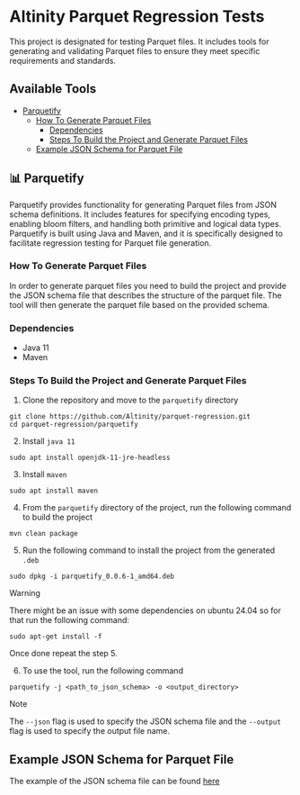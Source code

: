 # Altinity Parquet Regression Tests

This project is designated for testing Parquet files. It includes tools for generating and validating Parquet files to ensure they meet specific requirements and standards.

## Available Tools

- [Parquetify](#-parquetify)
  - [How To Generate Parquet Files](#how-to-generate-parquet-files)
    - [Dependencies](#dependencies)
    - [Steps To Build the Project and Generate Parquet Files](#steps-to-build-the-project-and-generate-parquet-files)
  - [Example JSON Schema for Parquet File](#example-json-schema-for-parquet-file)

## 📊 Parquetify

Parquetify provides functionality for generating Parquet files from JSON schema definitions. It includes features for specifying encoding types, enabling bloom filters, and handling both primitive and logical data types. Parquetify is built using Java and Maven, and it is specifically designed to facilitate regression testing for Parquet file generation.

### How To Generate Parquet Files

In order to generate parquet files you need to build the project and provide the JSON schema file that describes the structure of the parquet file. The tool will then generate the parquet file based on the provided schema.

### Dependencies

- Java 11
- Maven

### Steps To Build the Project and Generate Parquet Files

1. Clone the repository and move to the `parquetify` directory

```shell
git clone https://github.com/Altinity/parquet-regression.git
cd parquet-regression/parquetify
````

2. Install `java 11`

```shell
sudo apt install openjdk-11-jre-headless
```

3. Install `maven`

```shell
sudo apt install maven
```

4. From the `parquetify` directory of the project, run the following command to build the project

```shell
mvn clean package
```

5. Run the following command to install the project from the generated `.deb`

```shell
sudo dpkg -i parquetify_0.0.6-1_amd64.deb
```
> [!WARNING]
> There might be an issue with some dependencies on ubuntu 24.04 so for that run the following command:
> ```shell
> sudo apt-get install -f
>  ```
> Once done repeat the step 5.

6. To use the tool, run the following command

```shell
parquetify -j <path_to_json_schema> -o <output_directory>
```
> [!NOTE]
> The `--json` flag is used to specify the JSON schema file and the `--output` flag is used to specify the output file name.


## Example JSON Schema for Parquet File

The example of the JSON schema file can be found [here]([https://github.com/Altinity/parquet-regression/blob/main/src/schema-example/json/exampleSchema.json](https://github.com/Altinity/parquet-regression/blob/main/parquetify/src/schema-example/json/schema.json))
